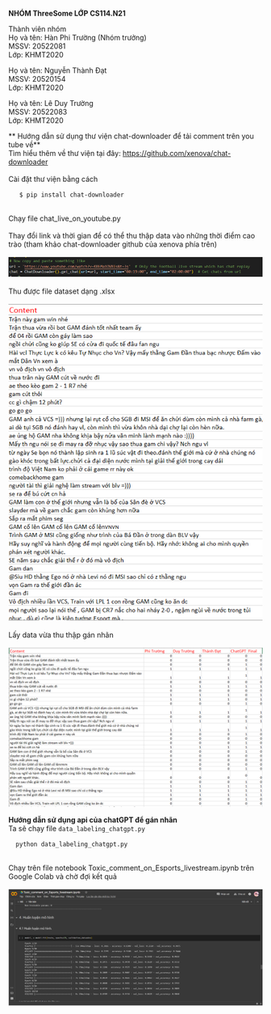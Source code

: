 **NHÓM ThreeSome LỚP CS114.N21**

Thành viên nhóm <br> 
Họ và tên: Hàn Phi Trường (Nhóm trưởng) <br>
MSSV: 20522081 <br>
Lớp: KHMT2020 <br>

Họ và tên: Nguyễn Thành Đạt <br>
MSSV: 20520154 <br>
Lớp: KHMT2020 <br>

Họ và tên: Lê Duy Trường <br>
MSSV: 20522083 <br>
Lớp: KHMT2020 <br>

** Hướng dẫn sử dụng thư viện chat-downloader để tải comment trên you tube về**
<br>Tìm hiểu thêm về thư viện tại đây: https://github.com/xenova/chat-downloader<br>
<br>Cài đặt thư viện bằng cách<br>
```
   $ pip install chat-downloader
```
<br>Chạy file chat_live_on_youtube.py<br>
<br>Thay đổi link và thời gian để có thể thu thập data vào những thời điểm cao trào (tham khảo chat-downloader github của xenova phía trên)<br>
<br>![image](https://github.com/TruongNoDame/Comments-Esport-Livestream-Gam-R7/blob/main/images/1.png)<br>
<br>Thu được file dataset dạng .xlsx<br>
<br>![image](https://github.com/TruongNoDame/Comments-Esport-Livestream-Gam-R7/blob/main/images/2.png)<br>
<br>Lấy data vừa thu thập gán nhãn<br>
<br>![image](https://github.com/TruongNoDame/Comments-Esport-Livestream-Gam-R7/blob/main/images/3.png)<br>

**Hướng dẫn sử dụng api của chatGPT để gán nhãn**
<br>Ta sẽ chạy file `data_labeling_chatgpt.py`
```
  python data_labeling_chatgpt.py
```

<br>Chạy trên file notebook Toxic_comment_on_Esports_livestream.ipynb trên Google Colab và chờ đợi kết quả<br>
<br>![image](https://github.com/TruongNoDame/Comments-Esport-Livestream-Gam-R7/blob/main/images/4.png)<br>
